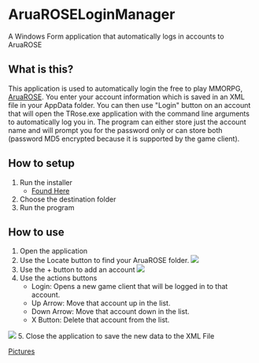 # AruaROSELoginManager
A Windows Form application that automatically logs in accounts to AruaROSE

## What is this?
This application is used to automatically login the free to play MMORPG, [AruaROSE](http://www.aruarose.com). You enter your account information which is saved in an XML file in your AppData folder. You can then use "Login" button on an account that will open the TRose.exe application with the command line arguments to automatically log you in. The program can either store just the account name and will prompt you for the password only or can store both (password MD5 encrypted because it is supported by the game client).

## How to setup
1. Run the installer
	+ [Found Here]()
2. Choose the destination folder
3. Run the program

## How to use
1. Open the application
2. Use the Locate button to find your AruaROSE folder.
![](http://i.imgur.com/H1EWFsa.png)
3. Use the + button to add an account
![](http://i.imgur.com/8ntVdtM.png)
4. Use the actions buttons
	+ Login: Opens a new game client that will be logged in to that account.
  	+ Up Arrow: Move that account up in the list.
  	+ Down Arrow: Move that account down in the list.
  	+ X Button: Delete that account from the list.

![](http://i.imgur.com/nl2Xczr.png)
5. Close the application to save the new data to the XML File

[Pictures](http://imgur.com/a/F66iz)
